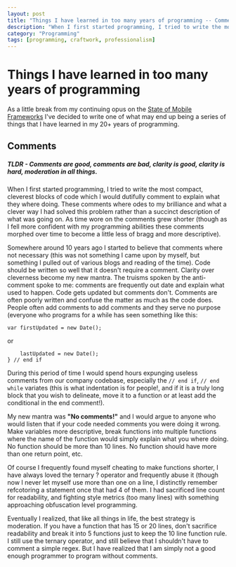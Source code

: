 ```yaml
---
layout: post
title: "Things I have learned in too many years of programming -- Comments"
description: "When I first started programming, I tried to write the most compact, cleverest blocks of code which I would dutifully comment to explain what they where doing.  These comments where odes to my brilliance and what a clever way I had solved this problem rather ..."
category: "Programming"
tags: [programming, craftwork, professionalism]
---
```



# Things I have learned in too many years of programming #

As a little break from my continuing opus on the [State of Mobile Frameworks](/programming/2014/04/22/the-state-of-html-mobile-frameworks-in-2014/)
I've decided to write one of what may end up being a series of things that I have learned in my 20+
years of programming.

## Comments ##

##### **TLDR** - _Comments are good, comments are bad, clarity is good, clarity is hard, moderation in all things._

When I first started programming, I tried to write the most compact, cleverest blocks of code which I would
dutifully comment to explain what they where doing.  These comments where odes to my brilliance and what a
clever way I had solved this problem rather than a succinct description of what was going on.  As time wore
on the comments grew shorter (though as I fell more confident with my programming abilities these comments
morphed over time to become a little less of bragg and more descriptive).

Somewhere around 10 years ago I started to believe that comments where not necessary (this was not something
I came upon by myself, but something I pulled out of various blogs and reading of the time).  Code should be
written so well that it doesn't require a comment.  Clarity over cleverness become my new mantra.  The truisms
spoken by the anti-comment spoke to me: comments are frequently out date and explain what used to happen.  Code
gets updated but comments don't.   Comments are often poorly written and confuse the matter as much as the code does.
People often add comments to add comments and they serve no purpose (everyone who programs for a while has seen
something like this:

```// creates new date
var firstUpdated = new Date();
```

or

```if (generateNewDate) {
    lastUpdated = new Date();
} // end if
```

During this period of time I would spend hours expunging useless comments from our company codebase, especially
the <code class="noblock">// end if</code>, <code class="noblock">// end while</code> variates (this is what indentation is for people!, and
if it is a truly long block that you wish to delineate, move it to a function or at least add the conditional in
the end comment!).

My new mantra was **"No comments!"** and I would argue to anyone who would listen that if your code needed comments
you were doing it wrong.  Make variables more descriptive, break functions into multiple functions where the name
of the function would simply explain what you where doing.  No function should be more than 10 lines.  No function should
have more than one return point, etc.

Of course I frequently found myself cheating to make functions shorter, I have always loved the ternary ? operator and
frequently abuse it (though now I never let myself use more than one on a line, I distinctly remember refcotoring a statement
once that had 4 of them.  I had sacrificed line count for readability, and fighting style metrics (too many lines) with
something approaching obfuscation level programming.

Eventually I realized, that like all things in life, the best strategy is moderation.  If you have a function that has 15 or 20 lines,
don't sacrifice readability and break it into 5 functions just to keep the 10 line function rule.  I still use the ternary
operator, and still believe that I shouldn't have to comment a simple regex.  But I have realized that I am simply not a good
enough programmer to program without comments.